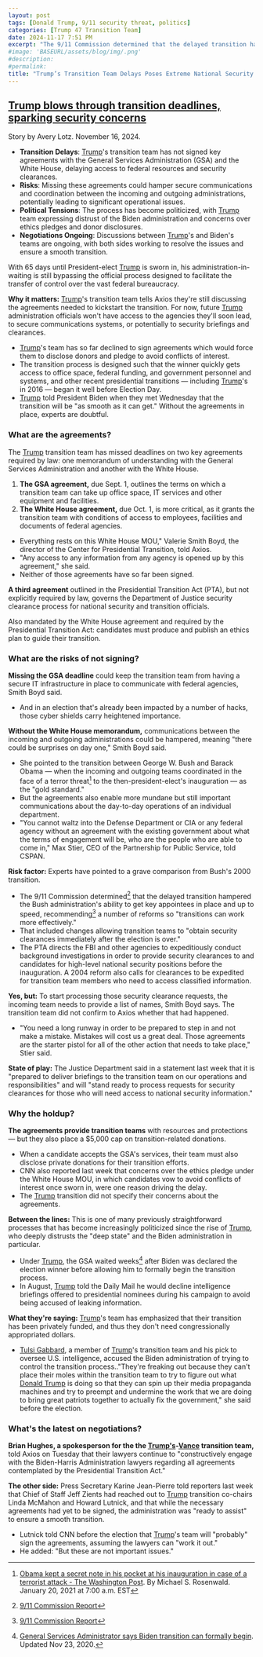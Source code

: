 ```yaml
---
layout: post
tags: [Donald Trump, 9/11 security threat, politics]
categories: [Trump 47 Transition Team]
date: 2024-11-17 7:51 PM
excerpt: "The 9/11 Commission determined that the delayed transition hampered the Bush administration's ability to get key appointees in place and up to speed, recommending a number of reforms so ‟transitions can work more effectively.”"
#image: 'BASEURL/assets/blog/img/.png'
#description:
#permalink:
title: "Trump’s Transition Team Delays Poses Extreme National Security Risk/Threat"
---
```



## [Trump blows through transition deadlines, sparking security concerns](https://www.axios.com/2024/11/14/trump-transition-delays-national-security-risks?)

Story by Avery Lotz. November 16, 2024.

- **Transition Delays**: [Trump](https://x.com/realdonaldtrump)'s transition team has not signed key agreements with the General Services Administration (GSA) and the White House, delaying access to federal resources and security clearances.
- **Risks**: Missing these agreements could hamper secure communications and coordination between the incoming and outgoing administrations, potentially leading to significant operational issues.
- **Political Tensions**: The process has become politicized, with [Trump](https://x.com/realdonaldtrump) team expressing distrust of the Biden administration and concerns over ethics pledges and donor disclosures.
- **Negotiations Ongoing**: Discussions between [Trump](https://x.com/realdonaldtrump)'s and Biden's teams are ongoing, with both sides working to resolve the issues and ensure a smooth transition.

With 65 days until President-elect [Trump](https://x.com/realdonaldtrump) is sworn in, his administration-in-waiting is still bypassing the official process designed to facilitate the transfer of control over the vast federal bureaucracy.

**Why it matters:** [Trump](https://x.com/realdonaldtrump)'s transition team tells Axios they're still discussing the agreements needed to kickstart the transition. For now, future [Trump](https://x.com/realdonaldtrump) administration officials won't have access to the agencies they'll soon lead, to secure communications systems, or potentially to security briefings and clearances.

- [Trump](https://x.com/realdonaldtrump)'s team has so far declined to sign agreements which would force them to disclose donors and pledge to avoid conflicts of interest.
- The transition process is designed such that the winner quickly gets access to office space, federal funding, and government personnel and systems, and other recent presidential transitions — including [Trump](https://x.com/realdonaldtrump)'s in 2016 — began it well before Election Day.
- [Trump](https://x.com/realdonaldtrump) told President Biden when they met Wednesday that the transition will be "as smooth as it can get." Without the agreements in place, experts are doubtful.

### What are the agreements?

The [Trump](https://x.com/realdonaldtrump) transition team has missed deadlines on two key agreements required by law: one memorandum of understanding with the General Services Administration and another with the White House. 

1. **The GSA agreement,** due Sept. 1, outlines the terms on which a transition team can take up office space, IT services and other equipment and facilities.
2. **The White House agreement,** due Oct. 1, is more critical, as it grants the transition team with conditions of access to employees, facilities and documents of federal agencies.

- Everything rests on this White House MOU," Valerie Smith Boyd, the director of the Center for Presidential Transition, told Axios.
- "Any access to any information from any agency is opened up by this agreement," she said.
- Neither of those agreements have so far been signed.

**A third agreement** outlined in the Presidential Transition Act (PTA), but not explicitly required by law, governs the Department of Justice security clearance process for national security and transition officials.

Also mandated by the White House agreement and required by the Presidential Transition Act: candidates must produce and publish an ethics plan to guide their transition.

### What are the risks of not signing?

**Missing the GSA deadline** could keep the transition team from having a secure IT infrastructure in place to communicate with federal agencies, Smith Boyd said.

- And in an election that's already been impacted by a number of hacks, those cyber shields carry heightened importance.

**Without the White House memorandum,** communications between the incoming and outgoing administrations could be hampered, meaning "there could be surprises on day one," Smith Boyd said.

- She pointed to the transition between George W. Bush and Barack Obama — when the incoming and outgoing teams coordinated in the face of a terror threat[^341] to the then-president-elect's inauguration — as the "gold standard."
- But the agreements also enable more mundane but still important communications about the day-to-day operations of an individual department.
- "You cannot waltz into the Defense Department or CIA or any federal agency without an agreement with the existing government about what the terms of engagement will be, who are the people who are able to come in," Max Stier, CEO of the Partnership for Public Service, told CSPAN.

[^341]: [Obama kept a secret note in his pocket at his inauguration in case of a terrorist attack - The Washington Post](https://www.washingtonpost.com/history/2021/01/20/obama-inauguration-terrorist-threat-note/). By Michael S. Rosenwald. January 20, 2021 at 7:00 a.m. EST


**Risk factor:** Experts have pointed to a grave comparison from Bush's 2000 transition.

- The 9/11 Commission determined[^381] that the delayed transition hampered the Bush administration's ability to get key appointees in place and up to speed, recommending[^381] a number of reforms so "transitions can work more effectively."
- That included changes allowing transition teams to "obtain security clearances immediately after the election is over."
- The PTA directs the FBI and other agencies to expeditiously conduct background investigations in order to provide security clearances to and candidates for high-level national security positions before the inauguration. A 2004 reform also calls for clearances to be expedited for transition team members who need to access classified information.

[^381]: [9/11 Commission Report](https://govinfo.library.unt.edu/911/report/911Report.pdf)

**Yes, but:** To start processing those security clearance requests, the incoming team needs to provide a list of names, Smith Boyd says. The transition team did not confirm to Axios whether that had happened.

- "You need a long runway in order to be prepared to step in and not make a mistake. Mistakes will cost us a great deal. Those agreements are the starter pistol for all of the other action that needs to take place," Stier said. 

**State of play:** The Justice Department said in a statement last week that it is "prepared to deliver briefings to the transition team on our operations and responsibilities" and will "stand ready to process requests for security clearances for those who will need access to national security information."

### Why the holdup?

**The agreements provide transition teams** with resources and protections — but they also place a $5,000 cap on transition-related donations.

- When a candidate accepts the GSA's services, their team must also disclose private donations for their transition efforts.
- CNN also reported last week that concerns over the ethics pledge under the White House MOU, in which candidates vow to avoid conflicts of interest once sworn in, were one reason driving the delay.
- The [Trump](https://x.com/realdonaldtrump) transition did not specify their concerns about the agreements.

**Between the lines:** This is one of many previously straightforward processes that has become increasingly politicized since the rise of [Trump](https://x.com/realdonaldtrump), who deeply distrusts the "deep state" and the Biden administration in particular.

- Under [Trump](https://x.com/realdonaldtrump), the GSA waited weeks[^431] after Biden was declared the election winner before allowing him to formally begin the transition process.
- In August, [Trump](https://x.com/realdonaldtrump) told the Daily Mail he would decline intelligence briefings offered to presidential nominees during his campaign to avoid being accused of leaking information.

[^431]: [General Services Administrator says Biden transition can formally begin](https://www.axios.com/2020/11/23/gsa-biden-transition). Updated Nov 23, 2020.

**What they're saying:** [Trump](https://x.com/realdonaldtrump)'s team has emphasized that their transition has been privately funded, and thus they don't need congressionally appropriated dollars.

- [Tulsi Gabbard](https://x.com/tulsigabbard), a member of [Trump](https://x.com/realdonaldtrump)'s transition team and his pick to oversee U.S. intelligence, accused the Biden administration of trying to control the transition process.."They're freaking out because they can't place their moles within the transition team to try to figure out what [Donald Trump](https://x.com/realdonaldtrump) is doing so that they can spin up their media propaganda machines and try to preempt and undermine the work that we are doing to bring great patriots together to actually fix the government," she said before the election.

### What's the latest on negotiations?

**Brian Hughes, a spokesperson for the the [Trump's](https://x.com/realdonaldtrump)-[Vance](https://twitter.com/JDVance) transition team,** told Axios on Tuesday that their lawyers continue to "constructively engage with the Biden-Harris Administration lawyers regarding all agreements contemplated by the Presidential Transition Act."

**The other side:** Press Secretary Karine Jean-Pierre told reporters last week that Chief of Staff Jeff Zients had reached out to [Trump](https://x.com/realdonaldtrump) transition co-chairs Linda McMahon and Howard Lutnick, and that while the necessary agreements had yet to be signed, the administration was "ready to assist" to ensure a smooth transition.

- Lutnick told CNN before the election that [Trump](https://x.com/realdonaldtrump)'s team will "probably" sign the agreements, assuming the lawyers can "work it out."
- He added: "But these are not important issues."
